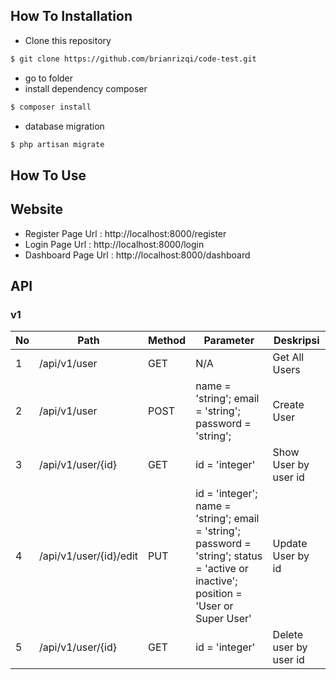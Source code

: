 ## How To Installation

- Clone this repository

```sh
$ git clone https://github.com/brianrizqi/code-test.git
```

- go to folder
- install dependency composer

```sh
$ composer install
```

- database migration

```sh
$ php artisan migrate
```

## How To Use

## Website

- Register Page Url : http://localhost:8000/register
- Login Page Url : http://localhost:8000/login
- Dashboard Page Url : http://localhost:8000/dashboard

## API

### v1

|No |Path                                                |Method|Parameter                                                                                                                                                                                                |Deskripsi                                                                  |
|---|----------------------------------------------------|------|---------------------------------------------------------------------------------------------------------------------------------------------------------------------------------------------------------|---------------------------------------------------------------------------|
|1  |/api/v1/user                                           |GET  |N/A| Get All Users
|2  |/api/v1/user                                           |POST  |name = 'string'; email = 'string'; password = 'string';   | Create User
|3  |/api/v1/user/{id}                                           |GET  |id = 'integer'   | Show User by user id
|4  |/api/v1/user/{id}/edit                                           |PUT  |id = 'integer'; name = 'string'; email = 'string'; password = 'string'; status = 'active or inactive'; position = 'User or Super User'  | Update User by id
|5  |/api/v1/user/{id}                                           |GET  |id = 'integer'   | Delete user by user id
